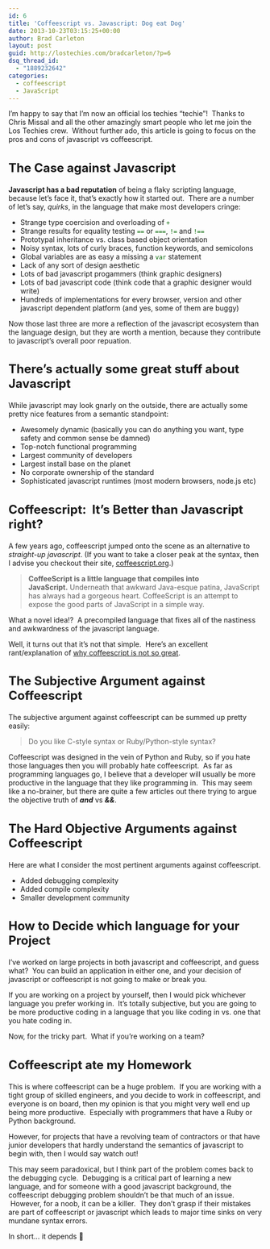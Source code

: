 ```yaml
---
id: 6
title: 'Coffeescript vs. Javascript: Dog eat Dog'
date: 2013-10-23T03:15:25+00:00
author: Brad Carleton
layout: post
guid: http://lostechies.com/bradcarleton/?p=6
dsq_thread_id:
  - "1889232642"
categories:
  - coffeescript
  - JavaScript
---
```

I&#8217;m happy to say that I&#8217;m now an official los techies &#8220;techie&#8221;!  Thanks to Chris Missal and all the other amazingly smart people who let me join the Los Techies crew.  Without further ado, this article is going to focus on the pros and cons of javascript vs coffeescript.

<h2 style="font-size: 24px;">
  The Case against Javascript
</h2>

**Javascript has a bad reputation** of being a flaky scripting language, because let&#8217;s face it, that&#8217;s exactly how it started out.  There are a number of let&#8217;s say, _quirks_, in the language that make most developers cringe:

  * Strange type coercision and overloading of <code style="color: darkgreen;">+</code>
  * Strange results for equality testing <code style="color: darkgreen;">==</code> or <code style="color: darkgreen;">===</code>, <code style="color: darkgreen;">!=</code> and <code style="color: darkgreen;">!==</code>
  * Prototypal inheritance vs. class based object orientation
  * Noisy syntax, lots of curly braces, function keywords, and semicolons
  * Global variables are as easy a missing a <code style="color: darkgreen;">var</code> statement
  * Lack of any sort of design aesthetic
  * Lots of bad javascript progammers (think graphic designers)
  * Lots of bad javascript code (think code that a graphic designer would write)
  * Hundreds of implementations for every browser, version and other javascript dependent platform (and yes, some of them are buggy)

Now those last three are more a reflection of the javascript ecosystem than the language design, but they are worth a mention, because they contribute to javascript&#8217;s overall poor repuation.

<h2 style="font-size: 24px;">
  There&#8217;s actually some great stuff about Javascript
</h2>

While javascript may look gnarly on the outside, there are actually some pretty nice features from a semantic standpoint:

  * Awesomely dynamic (basically you can do anything you want, type safety and common sense be damned)
  * Top-notch functional programming
  * Largest community of developers
  * Largest install base on the planet
  * No corporate ownership of the standard
  * Sophisticated javascript runtimes (most modern browsers, node.js etc)

<h2 style="font-size: 24px;">
  Coffeescript:  It&#8217;s Better than Javascript right?
</h2>

A few years ago, coffeescript jumped onto the scene as an alternative to _straight-up javascript_. (If you want to take a closer peak at the syntax, then I advise you checkout their site, <a href="http://coffeescript.org" target="_blank">coffeescript.org</a>.)

> **CoffeeScript is a little language that compiles into JavaScript.** Underneath that awkward Java-esque patina, JavaScript has always had a gorgeous heart. CoffeeScript is an attempt to expose the good parts of JavaScript in a simple way.

What a novel idea!?  A precompiled language that fixes all of the nastiness and awkwardness of the javascript language.

Well, it turns out that it&#8217;s not that simple.  Here&#8217;s an excellent rant/explanation of <a href="http://ryanflorence.com/2011/case-against-coffeescript/" target="_blank">why coffeescript is not so great</a>.

<h2 style="font-size: 24px;">
  The Subjective Argument against Coffeescript
</h2>

The subjective argument against coffeescript can be summed up pretty easily:

> Do you like C-style syntax or Ruby/Python-style syntax?

Coffeescript was designed in the vein of Python and Ruby, so if you hate those languages then you will probably hate coffeescript.  As far as programming languages go, I believe that a developer will usually be more productive in the language that they like programming in.  This may seem like a no-brainer, but there are quite a few articles out there trying to argue the objective truth of **_and_** vs **_&&_**.

<h2 style="font-size: 24px;">
  The Hard Objective Arguments against Coffeescript
</h2>

Here are what I consider the most pertinent arguments against coffeescript.

  * Added debugging complexity
  * Added compile complexity
  * Smaller development community

<h2 style="font-size: 24px;">
  How to Decide which language for your Project
</h2>

I&#8217;ve worked on large projects in both javascript and coffeescript, and guess what?  You can build an application in either one, and your decision of javascript or coffeescript is not going to make or break you.

If you are working on a project by yourself, then I would pick whichever language you prefer working in.  It&#8217;s totally subjective, but you are going to be more productive coding in a language that you like coding in vs. one that you hate coding in.

Now, for the tricky part.  What if you&#8217;re working on a team?

<h2 style="font-size: 24px;">
  Coffeescript ate my Homework
</h2>

This is where coffeescript can be a huge problem.  If you are working with a tight group of skilled engineers, and you decide to work in coffeescript, and everyone is on board, then my opinion is that you might very well end up being more productive.  Especially with programmers that have a Ruby or Python background.

However, for projects that have a revolving team of contractors or that have junior developers that hardly understand the semantics of javascript to begin with, then I would say watch out!

This may seem paradoxical, but I think part of the problem comes back to the debugging cycle.  Debugging is a critical part of learning a new language, and for someone with a good javascript background, the coffeescript debugging problem shouldn&#8217;t be that much of an issue.  However, for a noob, it can be a killer.  They don&#8217;t grasp if their mistakes are part of coffeescript or javascript which leads to major time sinks on very mundane syntax errors.

In short&#8230; it depends 🙂

&nbsp;

&nbsp;